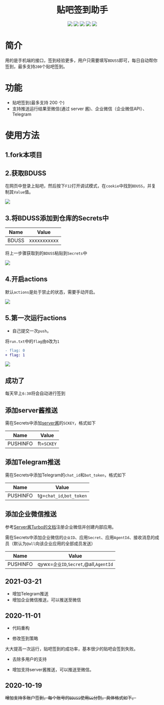 <div align="center"> 
<h1 align="center">贴吧签到助手</h1>
<img src="https://img.shields.io/github/issues/srcrs/TiebaSignIn?color=green">
<img src="https://img.shields.io/github/stars/srcrs/TiebaSignIn?color=yellow">
<img src="https://img.shields.io/github/forks/srcrs/TiebaSignIn?color=orange">
<img src="https://img.shields.io/github/license/srcrs/TiebaSignIn?color=ff69b4">
<img src="https://img.shields.io/github/languages/code-size/srcrs/TiebaSignIn?color=blueviolet">
</div>

# 简介 
    
用的是手机端的接口，签到经验更多，用户只需要填写`BDUSS`即可，每日自动帮你签到，最多支持`200`个贴吧签到。

# 功能

+ 贴吧签到(最多支持 200 个) 
+ 支持推送运行结果至微信(通过 server 酱)、企业微信（企业微信API）、Telegram

# 使用方法  

## 1.fork本项目

## 2.获取BDUSS    

在网页中登录上贴吧，然后按下`F12`打开调试模式，在`cookie`中找到`BDUSS`，并复制其`Value`值。

![](./assets/获取BDUSS.gif)

## 3.将BDUSS添加到仓库的Secrets中         

| Name  | Value       |
| ----- | ----------- |
| BDUSS | xxxxxxxxxxx |

将上一步骤获取到的`BDUSS`粘贴到`Secrets`中  

![](./assets/添加BDUSS.gif)

## 4.开启actions

默认`actions`是处于禁止的状态，需要手动开启。

![](./assets/开启actions.gif)

## 5.第一次运行actions

+ 自己提交一次`push`。

将`run.txt`中的`flag`由`0`改为`1`

```patch
- flag: 0
+ flag: 1
```

![](./assets/运行结果.gif)

## 成功了

每天早上`6:30`将会自动进行签到

## 添加server酱推送

需在Secrets中添加[server酱](http://sc.ftqq.com/)的`SCKEY`，格式如下

Name | Value
-|-
PUSHINFO | ft=`SCKEY` 

## 添加Telegram推送

需在Secrets中添加Telegram的`chat_id`和`bot_token`，格式如下

| Name     | Value                    |
| -------- | ------------------------ |
| PUSHINFO | tg=`chat_id`,`bot_token` |

## 添加企业微信推送

参考[Server酱Turbo的文档](https://sct.ftqq.com/forward)注册企业微信并创建内部应用。

需在Secrets中添加企业微信的`企业ID`、应用`Secret`、应用`AgentId`、接收消息的成员（默认为`@all`向该企业应用的全部成员发送）

| Name     | Value                                 |
| -------- | ------------------------------------- |
| PUSHINFO | qywx=`企业ID`,`Secret`,@all,`AgentId` |

## 2021-03-21

- 增加Telegram推送
- 增加企业微信推送，可以推送至微信

## 2020-11-01

+ 代码重构   

+ 修改签到策略

大大提高一次运行，贴吧签到的成功率，基本很少的贴吧会签到失败。

+ 去除多用户的支持

+ 增加支持server酱推送，可以推送至微信。

## 2020-10-19

~~增加支持多账户签到，每个账号的`BDUSS`使用`&&`分割，具体格式如下。~~
